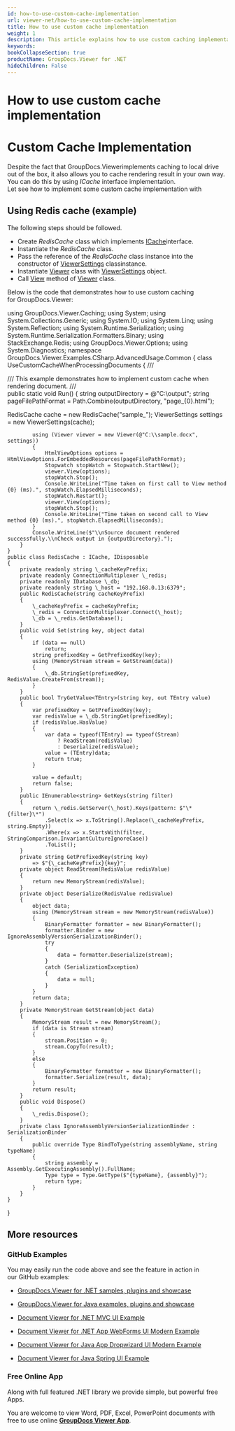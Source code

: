 ```yaml
---
id: how-to-use-custom-cache-implementation
url: viewer-net/how-to-use-custom-cache-implementation
title: How to use custom cache implementation
weight: 1
description: This article explains how to use custom caching implementation with GroupDocs.Viewer within your .NET applications.
keywords: 
bookCollapseSection: true
productName: GroupDocs.Viewer for .NET
hideChildren: False
---
```


# How to use custom cache implementation



# Custom Cache Implementation

Despite the fact that GroupDocs.Viewerimplements caching to local drive out of the box, it also allows you to cache rendering result in your own way. You can do this by using *ICache* interface implementation.  
Let see how to implement some custom cache implementation with 

## Using Redis cache (example)

The following steps should be followed.

*   Create *RedisCache* class which implements [ICache](https://apireference.groupdocs.com/net/viewer/groupdocs.viewer.caching/icache)interface.
*   Instantiate the *RedisCache* class.
*   Pass the reference of the *RedisCache* class instance into the constructor of [ViewerSettings](https://apireference.groupdocs.com/net/viewer/groupdocs.viewer/viewersettings) classinstance.
*   Instantiate [Viewer](https://apireference.groupdocs.com/net/viewer/groupdocs.viewer/viewer) class with [ViewerSettings](https://apireference.groupdocs.com/net/viewer/groupdocs.viewer/viewersettings) object.
*   Call [View](https://apireference.groupdocs.com/net/viewer/groupdocs.viewer/viewer/methods/view) method of [Viewer](https://apireference.groupdocs.com/net/viewer/groupdocs.viewer/viewer) class.

Below is the code that demonstrates how to use custom caching for GroupDocs.Viewer:

using GroupDocs.Viewer.Caching;
using System;
using System.Collections.Generic;
using System.IO;
using System.Linq;
using System.Reflection;
using System.Runtime.Serialization;
using System.Runtime.Serialization.Formatters.Binary;
using StackExchange.Redis;
using GroupDocs.Viewer.Options;
using System.Diagnostics;
namespace GroupDocs.Viewer.Examples.CSharp.AdvancedUsage.Common
{
    class UseCustomCacheWhenProcessingDocuments
    {
        /// <summary>
        /// This example demonstrates how to implement custom cache when rendering document.
        /// </summary>
        public static void Run()
        {
            string outputDirectory = @"C:\\output";
            string pageFilePathFormat = Path.Combine(outputDirectory, "page\_{0}.html");
           
 RedisCache cache = new RedisCache("sample\_");
            ViewerSettings settings = new ViewerSettings(cache);

            using (Viewer viewer = new Viewer(@"C:\\sample.docx", settings))
            {
                HtmlViewOptions options = HtmlViewOptions.ForEmbeddedResources(pageFilePathFormat);
                Stopwatch stopWatch = Stopwatch.StartNew();
                viewer.View(options);
                stopWatch.Stop();
                Console.WriteLine("Time taken on first call to View method {0} (ms).", stopWatch.ElapsedMilliseconds);
                stopWatch.Restart();
                viewer.View(options);
                stopWatch.Stop();
                Console.WriteLine("Time taken on second call to View method {0} (ms).", stopWatch.ElapsedMilliseconds);
            }
            Console.WriteLine($"\\nSource document rendered successfully.\\nCheck output in {outputDirectory}.");
        }
    }
    public class RedisCache : ICache, IDisposable
    {
        private readonly string \_cacheKeyPrefix;
        private readonly ConnectionMultiplexer \_redis;
        private readonly IDatabase \_db;
        private readonly string \_host = "192.168.0.13:6379";
        public RedisCache(string cacheKeyPrefix)
        {
            \_cacheKeyPrefix = cacheKeyPrefix;
            \_redis = ConnectionMultiplexer.Connect(\_host);
            \_db = \_redis.GetDatabase();
        }
        public void Set(string key, object data)
        {
            if (data == null)
                return;
            string prefixedKey = GetPrefixedKey(key);
            using (MemoryStream stream = GetStream(data))
            {
                \_db.StringSet(prefixedKey, RedisValue.CreateFrom(stream));
            }
        }
        public bool TryGetValue<TEntry>(string key, out TEntry value)
        {
            var prefixedKey = GetPrefixedKey(key);
            var redisValue = \_db.StringGet(prefixedKey);
            if (redisValue.HasValue)
            {
                var data = typeof(TEntry) == typeof(Stream)
                    ? ReadStream(redisValue)
                    : Deserialize(redisValue);
                value = (TEntry)data;
                return true;
            }

            value = default;
            return false;
        }
        public IEnumerable<string> GetKeys(string filter)
        {
            return \_redis.GetServer(\_host).Keys(pattern: $"\*{filter}\*")
                .Select(x => x.ToString().Replace(\_cacheKeyPrefix, string.Empty))
                .Where(x => x.StartsWith(filter, StringComparison.InvariantCultureIgnoreCase))
                .ToList();
        }
        private string GetPrefixedKey(string key)
            => $"{\_cacheKeyPrefix}{key}";
        private object ReadStream(RedisValue redisValue)
        {
            return new MemoryStream(redisValue);
        }
        private object Deserialize(RedisValue redisValue)
        {
            object data;
            using (MemoryStream stream = new MemoryStream(redisValue))
            {
                BinaryFormatter formatter = new BinaryFormatter();
                formatter.Binder = new IgnoreAssemblyVersionSerializationBinder();
                try
                {
                    data = formatter.Deserialize(stream);
                }
                catch (SerializationException)
                {
                    data = null;
                }
            }
            return data;
        }
        private MemoryStream GetStream(object data)
        {
            MemoryStream result = new MemoryStream();
            if (data is Stream stream)
            {
                stream.Position = 0;
                stream.CopyTo(result);
            }
            else
            {
                BinaryFormatter formatter = new BinaryFormatter();
                formatter.Serialize(result, data);
            }
            return result;
        }
        public void Dispose()
        {
            \_redis.Dispose();
        }
        private class IgnoreAssemblyVersionSerializationBinder : SerializationBinder
        {
            public override Type BindToType(string assemblyName, string typeName)
            {
                string assembly = Assembly.GetExecutingAssembly().FullName;
                Type type = Type.GetType($"{typeName}, {assembly}");
                return type;
            }
        }
    }
}

## More resources

### GitHub Examples

You may easily run the code above and see the feature in action in our GitHub examples:

*   [GroupDocs.Viewer for .NET samples, plugins and showcase](https://github.com/groupdocs-viewer/GroupDocs.Viewer-for-.NET)
    
*   [GroupDocs.Viewer for Java examples, plugins and showcase](https://github.com/groupdocs-viewer/GroupDocs.Viewer-for-Java)
    
*   [Document Viewer for .NET MVC UI Example](https://github.com/groupdocs-viewer/GroupDocs.Viewer-for-.NET-MVC) 
    
*   [Document Viewer for .NET App WebForms UI Modern Example](https://github.com/groupdocs-viewer/GroupDocs.Viewer-for-.NET-WebForms)
    
*   [Document Viewer for Java App Dropwizard UI Modern Example](https://github.com/groupdocs-viewer/GroupDocs.Viewer-for-Java-Dropwizard)
    
*   [Document Viewer for Java Spring UI Example](https://github.com/groupdocs-viewer/GroupDocs.Viewer-for-Java-Spring)
    

### Free Online App

Along with full featured .NET library we provide simple, but powerful free Apps.

You are welcome to view Word, PDF, Excel, PowerPoint documents with free to use online **[GroupDocs Viewer App](https://products.groupdocs.app/viewer)**.

